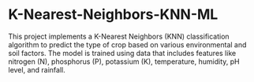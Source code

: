 # K-Nearest-Neighbors-KNN-ML
This project implements a K-Nearest Neighbors (KNN) classification algorithm to predict the type of crop based on various environmental and soil factors. The model is trained using data that includes features like nitrogen (N), phosphorus (P), potassium (K), temperature, humidity, pH level, and rainfall.
